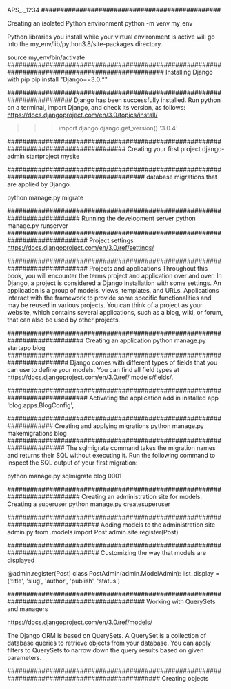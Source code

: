 APS_._1234
###############################################

Creating an isolated Python environment
  python -m venv my_env

  Python libraries you install while your virtual environment is active will go into
  the my_env/lib/python3.8/site-packages directory.

  source my_env/bin/activate
#################################################################################################
Installing Django with pip
  pip install "Django==3.0.*"

#########################################################################
Django has been successfully installed. Run python on a terminal, import Django, and check its version, as follows:
https://docs.djangoproject.com/en/3.0/topics/install/
>>> import django
>>> django.get_version()
'3.0.4'


#######################################################################################
Creating your first project
  django-admin startproject mysite

############################################################################################
database migrations that are applied by Django.

  python manage.py migrate

###########################################################################
Running the development server
  python manage.py runserver
#############################################################################
Project settings
  https://docs.djangoproject.com/en/3.0/ref/settings/

#############################################################################
Projects and applications
Throughout this book, you will encounter the terms project and application over
and over. In Django, a project is considered a Django installation with some settings.
An application is a group of models, views, templates, and URLs. Applications
interact with the framework to provide some specific functionalities and may
be reused in various projects. You can think of a project as your website, which
contains several applications, such as a blog, wiki, or forum, that can also be used
by other projects.

############################################################################
Creating an application
  python manage.py startapp blog
########################################################################
Django comes with different types of fields that you can use to define your models.
You can find all field types at https://docs.djangoproject.com/en/3.0/ref/
models/fields/.

#############################################################################
Activating the application
  add in installed app
  'blog.apps.BlogConfig',

####################################################################
Creating and applying migrations
  python manage.py makemigrations blog
#######################################################################
The sqlmigrate command takes the migration names and
returns their SQL without executing it. Run the following command to inspect the
SQL output of your first migration:

  python manage.py sqlmigrate blog 0001


###########################################################################
Creating an administration site for models.
  Creating a superuser
  python manage.py createsuperuser

################################################################################
Adding models to the administration site
  admin.py
  from .models import Post
  admin.site.register(Post)

################################################################################
Customizing the way that models are displayed

@admin.register(Post)
class PostAdmin(admin.ModelAdmin):
    list_display = ('title', 'slug', 'author', 'publish', 'status')

############################################################################################
Working with QuerySets and managers

  https://docs.djangoproject.com/en/3.0/ref/models/

  The Django ORM is based on QuerySets. A QuerySet is a collection of database
queries to retrieve objects from your database. You can apply filters to QuerySets
to narrow down the query results based on given parameters.

################################################################################################
Creating objects
